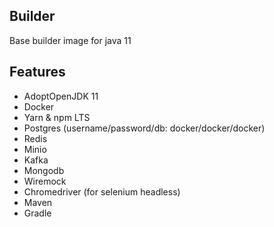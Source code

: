 ## Builder

Base builder image for java 11

## Features

* AdoptOpenJDK 11
* Docker
* Yarn & npm LTS
* Postgres (username/password/db: docker/docker/docker)
* Redis
* Minio
* Kafka
* Mongodb
* Wiremock
* Chromedriver (for selenium headless)
* Maven
* Gradle
